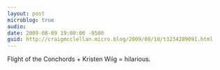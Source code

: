 ```yaml
---
layout: post
microblog: true
audio: 
date: 2009-08-09 19:00:00 -0500
guid: http://craigmcclellan.micro.blog/2009/08/10/t3234289091.html
---
```

Flight of the Conchords + Kristen Wiig = hilarious.
